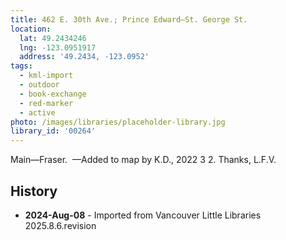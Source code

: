 ```yaml
---
title: 462 E. 30th Ave.; Prince Edward—St. George St.
location:
  lat: 49.2434246
  lng: -123.0951917
  address: '49.2434, -123.0952'
tags:
  - kml-import
  - outdoor
  - book-exchange
  - red-marker
  - active
photo: /images/libraries/placeholder-library.jpg
library_id: '00264'
---
```

Main—Fraser. 
—Added to map by K.D., 2022 3 2. Thanks, L.F.V.

## History
- **2024-Aug-08** - Imported from Vancouver Little Libraries 2025.8.6.revision
